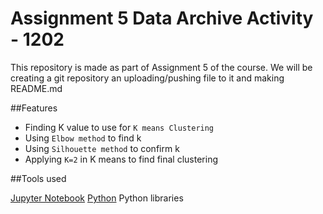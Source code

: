# Assignment 5 Data Archive Activity - 1202
This repository is made as part of Assignment 5 of the course. We will be creating a git repository an uploading/pushing file to it and making README.md

##Features

* Finding K value to use for `K means Clustering`
* Using `Elbow method` to find k
* Using `Silhouette method` to confirm k
* Applying `K=2` in K means to find final clustering


##Tools used

[Jupyter Notebook](https://jupyter.org)
[Python](https://www.python.org/)
Python libraries



